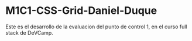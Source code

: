 # M1C1-CSS-Grid-Daniel-Duque
Este es el desarrollo de la evaluacion del punto de control 1, en el curso full stack de DeVCamp.
